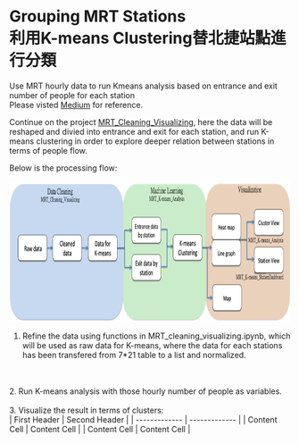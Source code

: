 # Grouping MRT Stations</br>利用K-means Clustering替北捷站點進行分類</br>
Use MRT hourly data to run Kmeans analysis based on entrance and exit number of people for each station 
</br>
Please visted [Medium](https://medium.com/urban-matters/%E6%8D%B7%E9%81%8B%E5%88%86%E6%99%822-f351661ce609) for reference.

Continue on the project [MRT_Cleaning_Visualizing](https://github.com/ShihWen/MRT_Cleaning_Visualizing), here the data will be reshaped and divied into entrance and exit for each station, and run K-means clustering in order to explore deeper relation between stations in terms of people flow.</br>

Below is the processing flow:
</br>
</br>
<img src="https://github.com/ShihWen/MRT_Kmeans/blob/master/image/flow_chart.png" alt="alt text"  height="250">
</br>
1. Refine the data using functions in MRT_cleaning_visualizing.ipynb, which will be used as raw data for K-means, where the data for each stations has been transfered from 7*21 table to a list and normalized.
</br>
</br>
2. Run K-means analysis with those hourly number of people as variables.
</br>
</br>
3. Visualize the result in terms of clusters:
</br>
| First Header  | Second Header |
| ------------- | ------------- |
| Content Cell  | Content Cell  |
| Content Cell  | Content Cell  |

